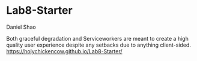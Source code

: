 # Lab8-Starter
Daniel Shao

Both graceful degradation and Serviceworkers are meant to create a high quality user experience despite any setbacks due to anything client-sided.
https://holychickencow.github.io/Lab8-Starter/
